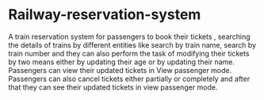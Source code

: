 # Railway-reservation-system

A train reservation system for passengers
to book their tickets , searching the details of trains by
different entities like search by train name, search by train
number and they can also perform the task of modifying
their tickets by two means either by updating their age or
by updating their name. Passengers can view their
updated tickets in View passenger mode. Passengers can
also cancel tickets either partially or completely and after
that they can see their updated tickets in view passenger
mode.
